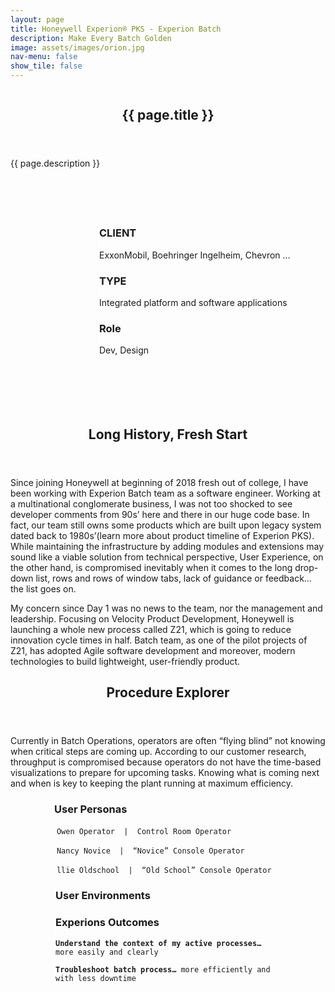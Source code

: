 ```yaml
---
layout: page
title: Honeywell Experion® PKS - Experion Batch
description: Make Every Batch Golden
image: assets/images/orion.jpg
nav-menu: false
show_tile: false
---
```


<!-- main -->
<div id="main" class="alt">

<section id="banner" class="style2">
    <div class="inner">
        <span class="image">
            <img src="{{ site.baseurl }}/{{ page.image }}" alt="">
        </span>
        <header class="major">
            <h1>{{ page.title }}</h1>
        </header>
        <div class="content">
            {{ page.description }}
        </div>
    </div>
</section>

<div class="row" style="padding:5em 0em 5em 10em">
	<div class="4u 12u$(medium)" style="border-left:2px solid white">
		<h3>CLIENT</h3>
		<p>ExxonMobil, Boehringer Ingelheim, Chevron …</p>
	</div>
	<div class="4u 12u$(medium)" style="border-left:2px solid white">
		<h3>TYPE</h3>
		<p>Integrated platform and software applications</p>
	</div>
	<div class="4u$ 12u$(medium)" style="border-left:2px solid white">
		<h3>Role</h3>
		<p>Dev, Design</p>
	</div>
</div>

<!-- one -->
<section id="one">
	<div class="inner">
		<header class="major">
			<h2>Long History, Fresh Start</h2>
		</header>
		<p>Since joining Honeywell at beginning of 2018 fresh out of college, I have been working with Experion Batch team as a software engineer. Working at a multinational conglomerate business, I was not too shocked to see developer comments from 90s’ here and there in our huge code base. In fact, our team still owns some products which are built upon legacy system dated back to 1980s’(learn more about product timeline of Experion PKS). While maintaining the infrastructure by adding modules and extensions may sound like a viable solution from technical perspective, User Experience, on the other hand, is compromised inevitably when it comes to the long drop-down list, rows and rows of window tabs, lack of guidance or feedback… the list goes on.  </p>
		<p>My concern since Day 1 was no news to the team, nor the management and leadership. Focusing on Velocity Product Development, Honeywell is launching a whole new process called Z21, which is going to reduce innovation cycle times in half. Batch team, as one of the pilot projects of Z21, has adopted Agile software development and moreover, modern technologies to build lightweight, user-friendly product. </p>
	</div>
</section>

<!-- two -->
<section id="two">
	<div class="inner">
		<header class="major">
			<h2>Procedure Explorer</h2>
		</header>
		<p>Currently in Batch Operations, operators are often “flying blind” not knowing when critical steps are coming up. According to our customer research, throughput is compromised because operators do not have the time-based visualizations to prepare for upcoming tasks. Knowing what is coming next and when is key to keeping the plant running at maximum efficiency.</p>
	</div>
	<div class="row" style="padding:0em 5em">
		<div class="4u 12u$(medium)">
			<h3>User Personas</h3>
			<p>
				<span class="image left"><img src="assets/images/pic09.jpg" alt="" /></span>
				<code>Owen Operator  |  Control Room Operator</code>
			</p>
			<p>
				<span class="image left"><img src="assets/images/pic09.jpg" alt="" /></span>
				<code>Nancy Novice  |  “Novice” Console Operator</code>
			</p>
			<p>
				<span class="image left"><img src="assets/images/pic09.jpg" alt="" /></span>
				<code>llie Oldschool  |  “Old School” Console Operator</code>
			</p>
		</div>
		<div class="4u 12u$(medium)" style="border-left:2px solid white">
			<h3>User Environments</h3>
		</div>
		<div class="4u$ 12u$(medium)" style="border-left:2px solid white">
			<h3>Experions Outcomes</h3>
			<p><code><b>Understand the context of my active processes…</b> more easily and clearly</code></p>
			<p><code><b>Troubleshoot batch process…</b> more efficiently and with less downtime</code></p>
		</div>
	</div>

</section>


</div>